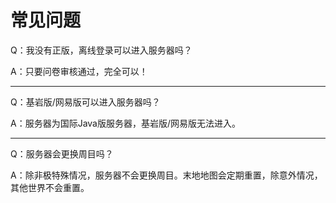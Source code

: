 # 常见问题

Q：我没有正版，离线登录可以进入服务器吗？

A：只要问卷审核通过，完全可以！

---

Q：基岩版/网易版可以进入服务器吗？

A：服务器为国际Java版服务器，基岩版/网易版无法进入。

---

Q：服务器会更换周目吗？

A：除非极特殊情况，服务器不会更换周目。末地地图会定期重置，除意外情况，其他世界不会重置。
